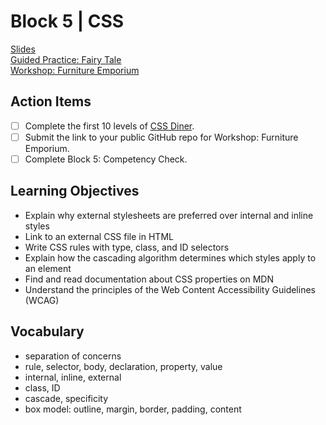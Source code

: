# Block 5 | CSS

[Slides](https://docs.google.com/presentation/d/e/2PACX-1vQ6CAVkzy-ypDEjVmMTtUXiHqpDnI_HLZl4hFEvizWItx4yvSO8AhCmd-Ur4XYeDZfOFB6jlTMe2fkg/pub?start=false&loop=false&delayms=3000)\
[Guided Practice: Fairy Tale](https://github.com/FullstackAcademy/Unit1.FairyTale)\
[Workshop: Furniture Emporium](https://github.com/FullstackAcademy/Unit1.FurnitureEmporium)

## Action Items

- [ ] Complete the first 10 levels of [CSS Diner](https://flukeout.github.io/).
- [ ] Submit the link to your public GitHub repo for Workshop: Furniture Emporium.
- [ ] Complete Block 5: Competency Check.

## Learning Objectives

- Explain why external stylesheets are preferred over internal and inline styles
- Link to an external CSS file in HTML
- Write CSS rules with type, class, and ID selectors
- Explain how the cascading algorithm determines which styles apply to an element
- Find and read documentation about CSS properties on MDN
- Understand the principles of the Web Content Accessibility Guidelines (WCAG)

## Vocabulary

- separation of concerns
- rule, selector, body, declaration, property, value
- internal, inline, external
- class, ID
- cascade, specificity
- box model: outline, margin, border, padding, content
